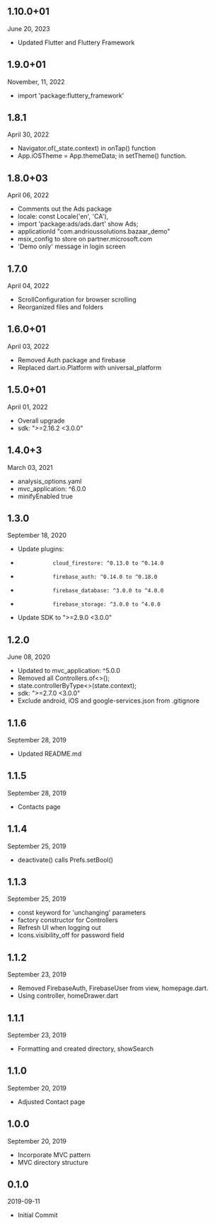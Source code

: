 
## 1.10.0+01
 June 20, 2023
- Updated Flutter and Fluttery Framework

## 1.9.0+01
 November, 11, 2022
- import 'package:fluttery_framework'

## 1.8.1
 April 30, 2022
- Navigator.of(_state.context) in onTap() function
- App.iOSTheme = App.themeData; in setTheme() function.

## 1.8.0+03
 April 06, 2022
- Comments out the Ads package
- locale: const Locale('en', 'CA'),
- import 'package:ads/ads.dart' show Ads;
- applicationId "com.andrioussolutions.bazaar_demo"
- msix_config to store on partner.microsoft.com
- 'Demo only' message in login screen

## 1.7.0
 April 04, 2022
- ScrollConfiguration for browser scrolling
- Reorganized files and folders

## 1.6.0+01
 April 03, 2022
- Removed Auth package and firebase
- Replaced dart.io.Platform with universal_platform

## 1.5.0+01
 April 01, 2022
- Overall upgrade
- sdk: ">=2.16.2 <3.0.0"

## 1.4.0+3
 March 03, 2021
- analysis_options.yaml
- mvc_application: ^6.0.0
- minifyEnabled true

## 1.3.0
 September 18, 2020
- Update plugins:
-                cloud_firestore: ^0.13.0 to ^0.14.0
-                firebase_auth: ^0.14.0 to ^0.18.0
-                firebase_database: ^3.0.0 to ^4.0.0
-                firebase_storage: ^3.0.0 to ^4.0.0
- Update SDK to ">=2.9.0 <3.0.0"

## 1.2.0
 June 08, 2020
- Updated to mvc_application: ^5.0.0
- Removed all Controllers.of<>();
- state.controllerByType<>(state.context);
- sdk: ">=2.7.0 <3.0.0"
- Exclude android, iOS and google-services.json from .gitignore

## 1.1.6
 September 28, 2019
- Updated README.md

## 1.1.5
 September 28, 2019
- Contacts page

## 1.1.4
 September 25, 2019
- deactivate() calls Prefs.setBool()

## 1.1.3
 September 25, 2019
- const keyword for 'unchanging' parameters
- factory constructor for Controllers
- Refresh UI when logging out
- Icons.visibility_off for password field

## 1.1.2
 September 23, 2019
- Removed FirebaseAuth, FirebaseUser from view, homepage.dart. 
- Using controller, homeDrawer.dart

## 1.1.1
 September 23, 2019
- Formatting and created directory, showSearch

## 1.1.0
 September 20, 2019
- Adjusted Contact page

## 1.0.0
 September 20, 2019
- Incorporate MVC pattern
- MVC directory structure

## 0.1.0
 2019-09-11
- Initial Commit